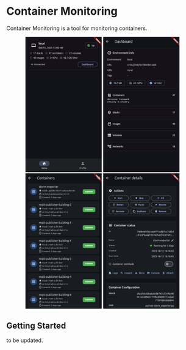# Container Monitoring

Container Monitoring is a tool for monitoring containers.

<div align="center">
  <img src="assets/images/demo_1.png" alt="Demo 1" width="200" />
  <img src="assets/images/demo_2.png" alt="Demo 2" width="200" />
  <img src="assets/images/demo_3.png" alt="Demo 3" width="200" />
  <img src="assets/images/demo_4.png" alt="Demo 4" width="200" />
</div>




## Getting Started

to be updated.
